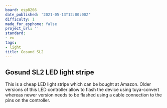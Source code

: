 ```yaml
---
board: esp8266
date_published: '2021-05-13T12:00:00Z'
difficulty: 1
made_for_esphome: false
project_url: ''
standard:
- eu
tags:
- light
title: Gosund SL2
---
```


## Gosund SL2 LED light stripe

This is a cheap LED light stripe which can be bought at Amazon. Older versions of this LED controller allow to flash the device using tuya-convert whereas newer version needs to be flashed using a cable connection to the pins on the controller.